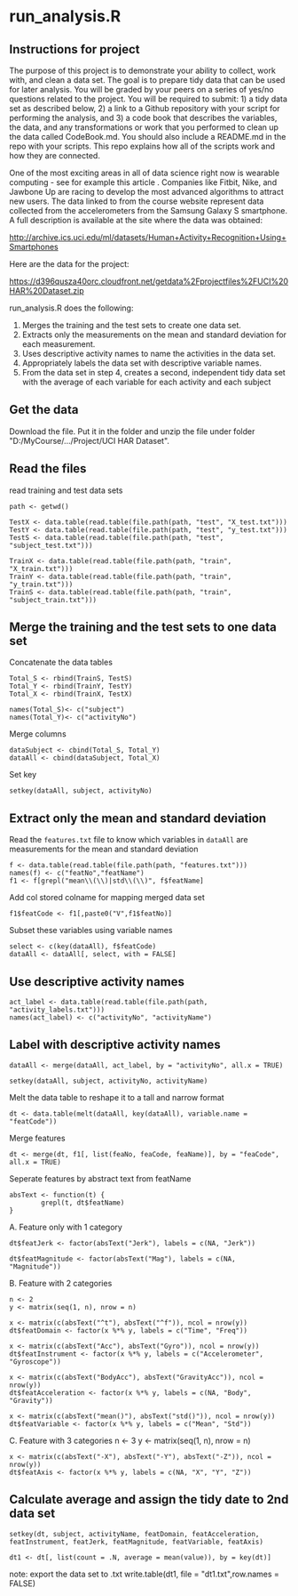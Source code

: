 run_analysis.R
===================

Instructions for project
------------------------
The purpose of this project is to demonstrate your ability to collect, work with, and clean a data set. The goal is to prepare tidy data that can be used for later analysis. You will be graded by your peers on a series of yes/no questions related to the project. You will be required to submit: 1) a tidy data set as described below, 2) a link to a Github repository with your script for performing the analysis, and 3) a code book that describes the variables, the data, and any transformations or work that you performed to clean up the data called CodeBook.md. You should also include a README.md in the repo with your scripts. This repo explains how all of the scripts work and how they are connected.  

One of the most exciting areas in all of data science right now is wearable computing - see for example this article . Companies like Fitbit, Nike, and Jawbone Up are racing to develop the most advanced algorithms to attract new users. The data linked to from the course website represent data collected from the accelerometers from the Samsung Galaxy S smartphone. A full description is available at the site where the data was obtained: 

http://archive.ics.uci.edu/ml/datasets/Human+Activity+Recognition+Using+Smartphones 

Here are the data for the project: 

https://d396qusza40orc.cloudfront.net/getdata%2Fprojectfiles%2FUCI%20HAR%20Dataset.zip 

run_analysis.R does the following:
1. Merges the training and the test sets to create one data set.
2. Extracts only the measurements on the mean and standard deviation for each measurement.
3. Uses descriptive activity names to name the activities in the data set.
4. Appropriately labels the data set with descriptive variable names.
5. From the data set in step 4, creates a second, independent tidy data set with the average of each variable for each activity and each subject


Get the data
------------
Download the file. Put it in the folder and unzip the file under folder "D:/MyCourse/.../Project/UCI HAR Dataset".


Read the files
--------------
read training and test data sets

	path <- getwd()
    
    TestX <- data.table(read.table(file.path(path, "test", "X_test.txt")))
    TestY <- data.table(read.table(file.path(path, "test", "y_test.txt")))
    TestS <- data.table(read.table(file.path(path, "test", "subject_test.txt")))
    
    TrainX <- data.table(read.table(file.path(path, "train", "X_train.txt")))
    TrainY <- data.table(read.table(file.path(path, "train", "y_train.txt")))
    TrainS <- data.table(read.table(file.path(path, "train", "subject_train.txt")))


Merge the training and the test sets to one data set
----------------------------------------------------
Concatenate the data tables
    
    Total_S <- rbind(TrainS, TestS)
    Total_Y <- rbind(TrainY, TestY)
    Total_X <- rbind(TrainX, TestX)
    
    names(Total_S)<- c("subject") 
    names(Total_Y)<- c("activityNo")
    
Merge columns

    dataSubject <- cbind(Total_S, Total_Y)
    dataAll <- cbind(dataSubject, Total_X)

Set key

    setkey(dataAll, subject, activityNo)


Extract only the mean and standard deviation
--------------------------------------------
Read the `features.txt` file to know which variables in `dataAll` are measurements for the mean and standard deviation

    f <- data.table(read.table(file.path(path, "features.txt")))
    names(f) <- c("featNo","featName")
    f1 <- f[grepl("mean\\(\\)|std\\(\\)", f$featName]
    
Add col stored colname for mapping merged data set 
    
    f1$featCode <- f1[,paste0("V",f1$featNo)]
    
Subset these variables using variable names
    
    select <- c(key(dataAll), f$featCode)
    dataAll <- dataAll[, select, with = FALSE]


Use descriptive activity names
------------------------------

    act_label <- data.table(read.table(file.path(path, "activity_labels.txt")))
    names(act_label) <- c("activityNo", "activityName")


Label with descriptive activity names
-------------------------------------

    dataAll <- merge(dataAll, act_label, by = "activityNo", all.x = TRUE)
    
    setkey(dataAll, subject, activityNo, activityName)
    

Melt the data table to reshape it to a tall and narrow format

    dt <- data.table(melt(dataAll, key(dataAll), variable.name = "featCode"))
     

Merge features

    dt <- merge(dt, f1[, list(feaNo, feaCode, feaName)], by = "feaCode", all.x = TRUE)
    
    
Seperate features by abstract text from featName 
    
    absText <- function(t) {
            grepl(t, dt$featName)
    }

A. Feature only with 1 category
    
    dt$featJerk <- factor(absText("Jerk"), labels = c(NA, "Jerk"))
    
    dt$featMagnitude <- factor(absText("Mag"), labels = c(NA, "Magnitude"))
    
B. Feature with 2 categories
    
    n <- 2
    y <- matrix(seq(1, n), nrow = n)
    
    x <- matrix(c(absText("^t"), absText("^f")), ncol = nrow(y))
    dt$featDomain <- factor(x %*% y, labels = c("Time", "Freq"))
    
    x <- matrix(c(absText("Acc"), absText("Gyro")), ncol = nrow(y))
    dt$featInstrument <- factor(x %*% y, labels = c("Accelerometer", "Gyroscope"))
    
    x <- matrix(c(absText("BodyAcc"), absText("GravityAcc")), ncol = nrow(y))
    dt$featAcceleration <- factor(x %*% y, labels = c(NA, "Body", "Gravity"))
    
    x <- matrix(c(absText("mean()"), absText("std()")), ncol = nrow(y))
    dt$featVariable <- factor(x %*% y, labels = c("Mean", "Std"))
    
C. Feature with 3 categories
    n <- 3
    y <- matrix(seq(1, n), nrow = n)
    
    x <- matrix(c(absText("-X"), absText("-Y"), absText("-Z")), ncol = nrow(y))
    dt$featAxis <- factor(x %*% y, labels = c(NA, "X", "Y", "Z"))
    
    
Calculate average and assign the tidy date to 2nd data set
----------------------------------------------------------
    
    setkey(dt, subject, activityName, featDomain, featAcceleration, featInstrument, featJerk, featMagnitude, featVariable, featAxis)
    
    dt1 <- dt[, list(count = .N, average = mean(value)), by = key(dt)]
    
note: export the data set to .txt
write.table(dt1, file = "dt1.txt",row.names = FALSE)

    
